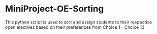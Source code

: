 # MiniProject-OE-Sorting

This python script is used to sort and assign students to their respective open electives based on their preferences from Choice 1 - Choice 13
